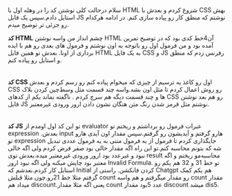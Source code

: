 سلام
درحالت کلی نوشتن کد را در وهله اول با HTML شروع کردم و بعدش با CSS بهش استایل دادم.سپس یک فایل JS نوشتم که منطق کار رو پیاده سازی کنم.
در ادامه هرکدام رو جزئی تر توضیح میدم.

**کد HTML**
چشم انداز من واسه نوشتن HTML آن4خط کدی بود که در توضیح تمرین آمده بود و من فرمول اول رو باتوجه به اون نوشتم و فرمول های بعدی رو هم با ایده برداری از اونا.
بعدش تو همین فایل HTML به یک فایل CSS و JS رفرنس زدم که منطق و استایل رو پیاده کنم.
<br>
<br>
<br>
**کد CSS**
اول رو کاغذ یه ترسیم از چیزی که میخوام پیاده کنم رو رسم کردم و بعدش CSS رو روش اعمال کردم تا مثل اون بشه.واسه چند قسمت مثل وسط‌چین کردن بلاک ها و چند قسمت دیگه هم سرچ کردم . ناگفته نماند یکم از کدهای CSS رو هم بعد نوشتن فایل JS نوشتم مثل قرمز شدن رنگ متن هنگان نشون دادن ارور ورودی غیرمعتبر.
<br>
<br>
<br>
**کد JS**
تو این کد اول اومدم از evaluator عبرات فرمول رو برداشتم و ریختم تو expression .بعدش input هارو گرفتم و آیدیشون رو گرفتم.سپس مقدار اون آیدی هارو تو expression جایگذاری کردم تا فرمول از یه فرمول متنی به یه فرمول عددی تبدیل شه که بتونم محاسبه کنم.تو این راه اگه مقدار خالی بود صفر فرض کردم ولی اگه خالی نبود و غیرعدد بود ارور ورودی غیرمعتبر میده.بعدش توی result محاسبه‌مو ریختم و اگه معتبر بود چاپش میکنه ولی اگه نبود ارور Invalid Formula. تو خط 31 و 32 هم یکم رو استایل کار کردم.بعدشم که Initial  کردن فانکشن.
راستی از Chatgpt هم یکم کمک گرفتم مثلا خط 21رو.چون مثلا قبلش count رو مقدار میگرفتم و هم واسه count مقدار میداد هم discount.یعنی اگه مثلا مقدار count عدد 5بود مقدار discount میشد dis5.
